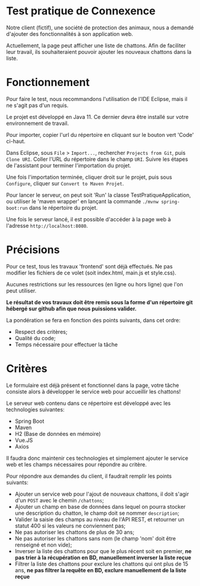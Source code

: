 # Test pratique de Connexence

Notre client (fictif), une société de protection des animaux, nous a demandé d'ajouter des fonctionnalités à son application web.

Actuellement, la page peut afficher une liste de chattons. Afin de faciliter leur travail, ils souhaiteraient pouvoir ajouter les nouveaux chattons dans la liste.

# Fonctionnement

Pour faire le test, nous recommandons l'utilisation de l'IDE Eclipse, mais il ne s'agit pas d'un requis.

Le projet est développé en Java 11. Ce dernier devra être installé sur votre environnement de travail.

Pour importer, copier l'url du répertoire en cliquant sur le bouton vert 'Code' ci-haut.

Dans Eclipse, sous `File` > `Import...`, rechercher `Projects from Git`, puis `Clone URI`. Coller l'URL du répertoire dans le champ `URI`. Suivre les étapes de l'assistant pour terminer l'importation du projet.

Une fois l'importation terminée, cliquer droit sur le projet, puis sous `Configure`, cliquer sur `Convert to Maven Projet`.

Pour lancer le serveur, on peut soit 'Run' la classe TestPratiqueApplication, ou utiliser le 'maven wrapper' en lançant la commande `./mvnw spring-boot:run` dans le répertoire du projet.

Une fois le serveur lancé, il est possible d'accéder à la page web à l'adresse `http://localhost:8080`. 

# Précisions

Pour ce test, tous les travaux 'frontend' sont déjà effectués. Ne pas modifier les fichiers de ce volet (soit index.html, main.js et style.css).

Aucunes restrictions sur les ressources (en ligne ou hors ligne) que l'on peut utiliser.

**Le résultat de vos travaux doit être remis sous la forme d'un répertoire git hébergé sur github afin que nous puissions valider.**

La pondération se fera en fonction des points suivants, dans cet ordre:

- Respect des critères;
- Qualité du code;
- Temps nécessaire pour effectuer la tâche

# Critères

Le formulaire est déjà présent et fonctionnel dans la page, votre tâche consiste alors à développer le service web pour accueillir les chattons!

Le serveur web contenu dans ce répertoire est développé avec les technologies suivantes:

- Spring Boot
- Maven
- H2 (Base de données en mémoire)
- Vue.JS
- Axios 

Il faudra donc maintenir ces technologies et simplement ajouter le service web et les champs nécessaires pour répondre au critère.

Pour répondre aux demandes du client, il faudrait remplir les points suivants:

- Ajouter un service web pour l'ajout de nouveaux chattons, il doit s'agir d'un `POST` avec le chemin `/chattons`;
- Ajouter un champ en base de données dans lequel on pourra stocker une description du chatton, le champ doit se nommer `description`;
- Valider la saisie des champs au niveau de l'API REST, et retourner un statut 400 si les valeurs ne conviennent pas;
- Ne pas autoriser les chattons de plus de 30 ans;
- Ne pas autoriser les chattons sans nom (le champ 'nom' doit être renseigné et non vide);
- Inverser la liste des chattons pour que le plus récent soit en premier, **ne pas trier à la récupération en BD, manuellement inverser la liste reçue**
- Filtrer la liste des chattons pour exclure les chattons qui ont plus de 15 ans, **ne pas filtrer la requête en BD, exclure manuellement de la liste reçue**

